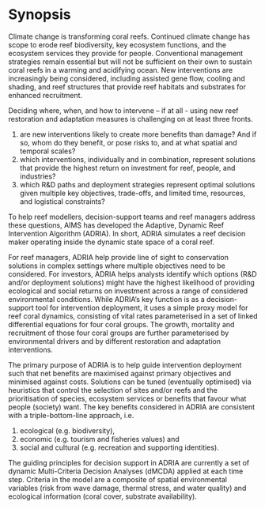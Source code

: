 # Synopsis

Climate change is transforming coral reefs. Continued climate change has scope to erode reef biodiversity, key ecosystem functions, and the ecosystem services they provide for people. Conventional management strategies remain essential but will not be sufficient on their own to sustain coral reefs in a warming and acidifying ocean. New interventions are increasingly being considered, including assisted gene flow, cooling and shading, and reef structures that provide reef habitats and substrates for enhanced recruitment.

Deciding where, when, and how to intervene – if at all - using new reef restoration and adaptation measures is challenging on at least three fronts.
1. are new interventions likely to create more benefits than damage? And if so, whom do they benefit, or pose risks to, and at what spatial and temporal scales?
2. which interventions, individually and in combination, represent solutions that provide the highest return on investment for reef, people, and industries?
3. which R&D paths and deployment strategies represent optimal solutions given multiple key objectives, trade-offs, and limited time, resources, and logistical constraints?

To help reef modellers, decision-support teams and reef managers address these questions, AIMS has developed the Adaptive, Dynamic Reef Intervention Algorithm (ADRIA). In short, ADRIA simulates a reef decision maker operating inside the dynamic state space of a coral reef.

For reef managers, ADRIA help provide line of sight to conservation solutions in complex settings where multiple objectives need to be considered. For investors, ADRIA helps analysts identify which options (R&D and/or deployment solutions) might have the highest likelihood of providing ecological and social returns on investment across a range of considered environmental conditions. While ADRIA’s key function is as a decision-support tool for intervention deployment, it uses a simple proxy model for reef coral dynamics, consisting of vital rates parameterised in a set of linked differential equations for four coral groups. The growth, mortality and recruitment of those four coral groups are further parameterised by environmental drivers and by different restoration and adaptation interventions.

The primary purpose of ADRIA is to help guide intervention deployment such that net benefits are maximised against primary objectives and minimised against costs. Solutions can be tuned (eventually optimised) via heuristics that control the selection of sites and/or reefs and the prioritisation of species, ecosystem services or benefits that favour what people (society) want. The key benefits considered in ADRIA are consistent with a triple-bottom-line approach, i.e.

1. ecological (e.g. biodiversity),
2. economic (e.g. tourism and fisheries values) and
3. social and cultural (e.g. recreation and supporting identities).

The guiding principles for decision support in ADRIA are currently a set of dynamic Multi-Criteria Decision Analyses (dMCDA) applied at each time step. Criteria in the model are a composite of spatial environmental variables (risk from wave damage, thermal stress, and water quality) and ecological information (coral cover, substrate availability).
